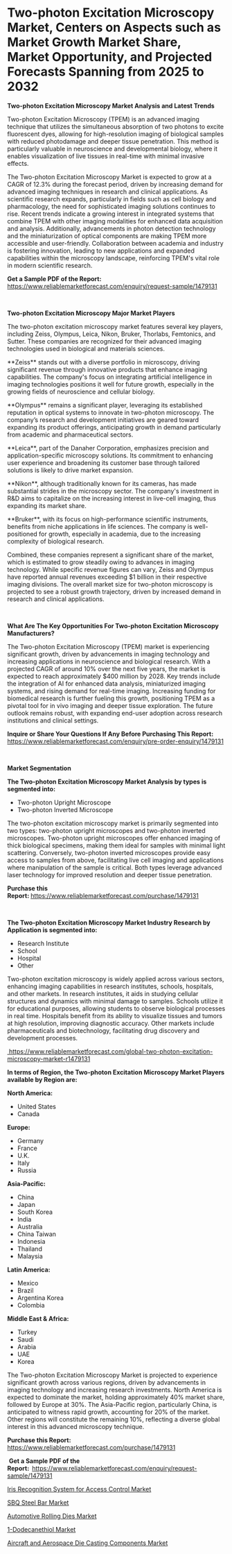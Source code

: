 <p><h1>Two-photon Excitation Microscopy Market, Centers on Aspects such as Market Growth Market Share, Market Opportunity, and Projected Forecasts Spanning from 2025 to 2032</h1></p><p><strong>Two-photon Excitation Microscopy Market Analysis and Latest Trends</strong></p>
<p><p>Two-photon Excitation Microscopy (TPEM) is an advanced imaging technique that utilizes the simultaneous absorption of two photons to excite fluorescent dyes, allowing for high-resolution imaging of biological samples with reduced photodamage and deeper tissue penetration. This method is particularly valuable in neuroscience and developmental biology, where it enables visualization of live tissues in real-time with minimal invasive effects.</p><p>The Two-photon Excitation Microscopy Market is expected to grow at a CAGR of 12.3% during the forecast period, driven by increasing demand for advanced imaging techniques in research and clinical applications. As scientific research expands, particularly in fields such as cell biology and pharmacology, the need for sophisticated imaging solutions continues to rise. Recent trends indicate a growing interest in integrated systems that combine TPEM with other imaging modalities for enhanced data acquisition and analysis. Additionally, advancements in photon detection technology and the miniaturization of optical components are making TPEM more accessible and user-friendly. Collaboration between academia and industry is fostering innovation, leading to new applications and expanded capabilities within the microscopy landscape, reinforcing TPEM's vital role in modern scientific research.</p></p>
<p><strong>Get a Sample PDF of the Report:&nbsp;</strong> <a href="https://www.reliablemarketforecast.com/enquiry/request-sample/1479131?utm_campaign=1833&utm_medium=2&utm_source=Github&utm_content=ia&utm_term=23032025&utm_id=two-photon-excitation-microscopy">https://www.reliablemarketforecast.com/enquiry/request-sample/1479131</a></p>
<p>&nbsp;</p>
<p><strong>Two-photon Excitation Microscopy Major Market Players</strong></p>
<p><p>The two-photon excitation microscopy market features several key players, including Zeiss, Olympus, Leica, Nikon, Bruker, Thorlabs, Femtonics, and Sutter. These companies are recognized for their advanced imaging technologies used in biological and materials sciences.</p><p>**Zeiss** stands out with a diverse portfolio in microscopy, driving significant revenue through innovative products that enhance imaging capabilities. The company's focus on integrating artificial intelligence in imaging technologies positions it well for future growth, especially in the growing fields of neuroscience and cellular biology.</p><p>**Olympus** remains a significant player, leveraging its established reputation in optical systems to innovate in two-photon microscopy. The company’s research and development initiatives are geared toward expanding its product offerings, anticipating growth in demand particularly from academic and pharmaceutical sectors.</p><p>**Leica**, part of the Danaher Corporation, emphasizes precision and application-specific microscopy solutions. Its commitment to enhancing user experience and broadening its customer base through tailored solutions is likely to drive market expansion.</p><p>**Nikon**, although traditionally known for its cameras, has made substantial strides in the microscopy sector. The company's investment in R&D aims to capitalize on the increasing interest in live-cell imaging, thus expanding its market share.</p><p>**Bruker**, with its focus on high-performance scientific instruments, benefits from niche applications in life sciences. The company is well-positioned for growth, especially in academia, due to the increasing complexity of biological research.</p><p>Combined, these companies represent a significant share of the market, which is estimated to grow steadily owing to advances in imaging technology. While specific revenue figures can vary, Zeiss and Olympus have reported annual revenues exceeding $1 billion in their respective imaging divisions. The overall market size for two-photon microscopy is projected to see a robust growth trajectory, driven by increased demand in research and clinical applications.</p></p>
<p>&nbsp;</p>
<p><strong>What Are The Key Opportunities For Two-photon Excitation Microscopy Manufacturers?</strong></p>
<p><p>The Two-photon Excitation Microscopy (TPEM) market is experiencing significant growth, driven by advancements in imaging technology and increasing applications in neuroscience and biological research. With a projected CAGR of around 10% over the next five years, the market is expected to reach approximately $400 million by 2028. Key trends include the integration of AI for enhanced data analysis, miniaturized imaging systems, and rising demand for real-time imaging. Increasing funding for biomedical research is further fueling this growth, positioning TPEM as a pivotal tool for in vivo imaging and deeper tissue exploration. The future outlook remains robust, with expanding end-user adoption across research institutions and clinical settings.</p></p>
<p><strong>Inquire or Share Your Questions If Any Before Purchasing This Report:</strong> <a href="https://www.reliablemarketforecast.com/enquiry/pre-order-enquiry/1479131?utm_campaign=1833&utm_medium=2&utm_source=Github&utm_content=ia&utm_term=23032025&utm_id=two-photon-excitation-microscopy">https://www.reliablemarketforecast.com/enquiry/pre-order-enquiry/1479131</a></p>
<p>&nbsp;</p>
<p><strong>Market Segmentation</strong></p>
<p><strong>The Two-photon Excitation Microscopy Market Analysis by types is segmented into:</strong></p>
<p><ul><li>Two-photon Upright Microscope</li><li>Two-photon Inverted Microscope</li></ul></p>
<p><p>The two-photon excitation microscopy market is primarily segmented into two types: two-photon upright microscopes and two-photon inverted microscopes. Two-photon upright microscopes offer enhanced imaging of thick biological specimens, making them ideal for samples with minimal light scattering. Conversely, two-photon inverted microscopes provide easy access to samples from above, facilitating live cell imaging and applications where manipulation of the sample is critical. Both types leverage advanced laser technology for improved resolution and deeper tissue penetration.</p></p>
<p><strong>Purchase this Report:&nbsp;</strong><a href="https://www.reliablemarketforecast.com/purchase/1479131?utm_campaign=1833&utm_medium=2&utm_source=Github&utm_content=ia&utm_term=23032025&utm_id=two-photon-excitation-microscopy">https://www.reliablemarketforecast.com/purchase/1479131</a></p>
<p>&nbsp;</p>
<p><strong>The Two-photon Excitation Microscopy Market Industry Research by Application is segmented into:</strong></p>
<p><ul><li>Research Institute</li><li>School</li><li>Hospital</li><li>Other</li></ul></p>
<p><p>Two-photon excitation microscopy is widely applied across various sectors, enhancing imaging capabilities in research institutes, schools, hospitals, and other markets. In research institutes, it aids in studying cellular structures and dynamics with minimal damage to samples. Schools utilize it for educational purposes, allowing students to observe biological processes in real time. Hospitals benefit from its ability to visualize tissues and tumors at high resolution, improving diagnostic accuracy. Other markets include pharmaceuticals and biotechnology, facilitating drug discovery and development processes.</p></p>
<p><a href="https://www.reliablemarketforecast.com/global-two-photon-excitation-microscopy-market-r1479131?utm_campaign=1833&utm_medium=2&utm_source=Github&utm_content=ia&utm_term=23032025&utm_id=two-photon-excitation-microscopy">&nbsp;https://www.reliablemarketforecast.com/global-two-photon-excitation-microscopy-market-r1479131</a></p>
<p><strong>In terms of Region, the Two-photon Excitation Microscopy Market Players available by Region are:</strong></p>
<p>
    <p> <strong> North America: </strong>
        <ul>
            <li>United States</li>
            <li>Canada</li>
        </ul>
        </p> 
    <p> <strong> Europe: </strong>
        <ul>
            <li>Germany</li>
            <li>France</li>
            <li>U.K.</li>
            <li>Italy</li>
            <li>Russia</li>
        </ul>
        </p> 
    <p> <strong> Asia-Pacific: </strong>
        <ul>
            <li>China</li>
            <li>Japan</li>
            <li>South Korea</li>
            <li>India</li>
            <li>Australia</li>
            <li>China Taiwan</li>
            <li>Indonesia</li>
            <li>Thailand</li>
            <li>Malaysia</li>
        </ul>
        </p> 
    <p> <strong> Latin America: </strong>
        <ul>
            <li>Mexico</li>
            <li>Brazil</li>
            <li>Argentina Korea</li>
            <li>Colombia</li>
        </ul>
        </p> 
    <p> <strong> Middle East & Africa: </strong>
        <ul>
            <li>Turkey</li>
            <li>Saudi</li>
            <li>Arabia</li>
            <li>UAE</li>
            <li>Korea</li>
        </ul>
    </p>
    </p>
<p><p>The Two-photon Excitation Microscopy Market is projected to experience significant growth across various regions, driven by advancements in imaging technology and increasing research investments. North America is expected to dominate the market, holding approximately 40% market share, followed by Europe at 30%. The Asia-Pacific region, particularly China, is anticipated to witness rapid growth, accounting for 20% of the market. Other regions will constitute the remaining 10%, reflecting a diverse global interest in this advanced microscopy technique.</p></p>
<p><strong>Purchase this Report: </strong><a href="https://www.reliablemarketforecast.com/purchase/1479131?utm_campaign=1833&utm_medium=2&utm_source=Github&utm_content=ia&utm_term=23032025&utm_id=two-photon-excitation-microscopy">https://www.reliablemarketforecast.com/purchase/1479131</a></p>
<p>&nbsp;<strong>Get a Sample PDF of the Report:&nbsp;&nbsp;</strong><a href="https://www.reliablemarketforecast.com/enquiry/request-sample/1479131?utm_campaign=1833&utm_medium=2&utm_source=Github&utm_content=ia&utm_term=23032025&utm_id=two-photon-excitation-microscopy">https://www.reliablemarketforecast.com/enquiry/request-sample/1479131</a></p>
<p><strong></strong></p>
<p><p><a href="https://github.com/FassouRP/Market-Research-Report-List-7/blob/main/iris-recognition-system-for-access-control-market.md?utm_campaign=1833&utm_medium=2&utm_source=Github&utm_content=ia&utm_term=23032025&utm_id=two-photon-excitation-microscopy">Iris Recognition System for Access Control Market</a></p><p><a href="https://github.com/zeraikulkawb/Market-Research-Report-List-1/blob/main/sbq-steel-bar-market.md?utm_campaign=1833&utm_medium=2&utm_source=Github&utm_content=ia&utm_term=23032025&utm_id=two-photon-excitation-microscopy">SBQ Steel Bar Market</a></p><p><a href="https://github.com/dandatesha7q/Market-Research-Report-List-1/blob/main/automotive-rolling-dies-market.md?utm_campaign=1833&utm_medium=2&utm_source=Github&utm_content=ia&utm_term=23032025&utm_id=two-photon-excitation-microscopy">Automotive Rolling Dies Market</a></p><p><a href="https://github.com/rullihipes6h/Market-Research-Report-List-1/blob/main/1-dodecanethiol-market.md?utm_campaign=1833&utm_medium=2&utm_source=Github&utm_content=ia&utm_term=23032025&utm_id=two-photon-excitation-microscopy">1-Dodecanethiol Market</a></p><p><a href="https://github.com/juniordelafrance/Market-Research-Report-List-5/blob/main/aircraft-and-aerospace-die-casting-components-market.md?utm_campaign=1833&utm_medium=2&utm_source=Github&utm_content=ia&utm_term=23032025&utm_id=two-photon-excitation-microscopy">Aircraft and Aerospace Die Casting Components Market</a></p></p>